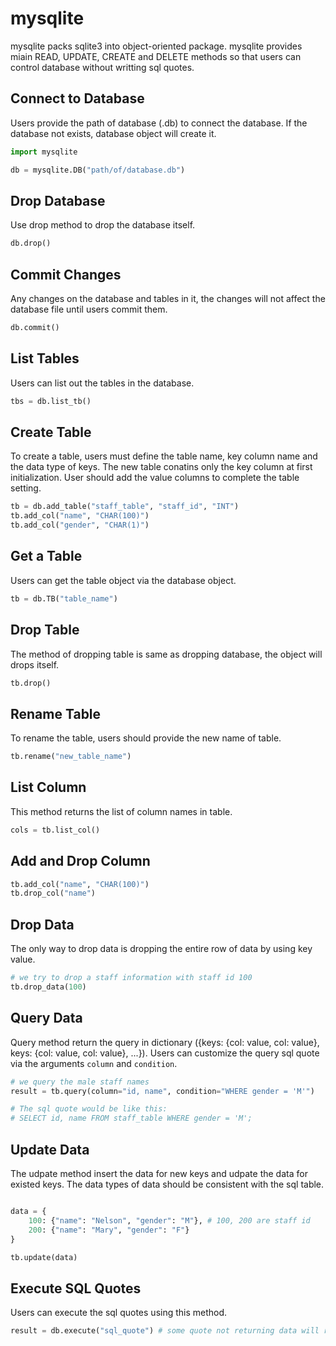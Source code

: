 # mysqlite

mysqlite packs sqlite3 into object-oriented package. mysqlite provides miain READ, UPDATE, CREATE and DELETE methods so that users can control database without writting sql quotes.

## Connect to Database

Users provide the path of database (.db) to connect the database. If the database not exists, database object will create it.

```python
import mysqlite

db = mysqlite.DB("path/of/database.db")
```

## Drop Database

Use drop method to drop the database itself.

```python
db.drop()
```

## Commit Changes

Any changes on the database and tables in it, the changes will not affect the database file until users commit them.

```python
db.commit()
```

## List Tables

Users can list out the tables in the database.

```python
tbs = db.list_tb()
```

## Create Table

To create a table, users must define the table name, key column name and the data type of keys. The new table conatins only the key column at first initialization. User should add the value columns to complete the table setting.

```python
tb = db.add_table("staff_table", "staff_id", "INT")
tb.add_col("name", "CHAR(100)")
tb.add_col("gender", "CHAR(1)")
```

## Get a Table

Users can get the table object via the database object.

```python
tb = db.TB("table_name")
```

## Drop Table

The method of dropping table is same as dropping database, the object will drops itself.

```python
tb.drop()
```

## Rename Table

To rename the table, users should provide the new name of table.

```python
tb.rename("new_table_name")
```

## List Column

This method returns the list of column names in table.

```python
cols = tb.list_col()
```

## Add and Drop Column

```python
tb.add_col("name", "CHAR(100)")
tb.drop_col("name")
```

## Drop Data

The only way to drop data is dropping the entire row of data by using key value.

```python
# we try to drop a staff information with staff id 100
tb.drop_data(100)
```

## Query Data

Query method return the query in dictionary ({keys: {col: value, col: value}, keys: {col: value, col: value}, ...}). Users can customize the query sql quote via the arguments `column` and `condition`.

```python
# we query the male staff names
result = tb.query(column="id, name", condition="WHERE gender = 'M'")

# The sql quote would be like this:
# SELECT id, name FROM staff_table WHERE gender = 'M';
```

## Update Data

The udpate method insert the data for new keys and udpate the data for existed keys. The data types of data should be consistent with the sql table.

```python

data = {
    100: {"name": "Nelson", "gender": "M"}, # 100, 200 are staff id
    200: {"name": "Mary", "gender": "F"}
}

tb.update(data)
```

## Execute SQL Quotes

Users can execute the sql quotes using this method.

```python
result = db.execute("sql_quote") # some quote not returning data will return None
```

